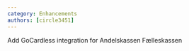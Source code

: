 ```yaml
---
category: Enhancements
authors: [circle3451]
---
```


Add GoCardless integration for Andelskassen Fælleskassen
